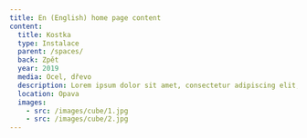 ```yaml
---
title: En (English) home page content
content:
  title: Kostka
  type: Instalace
  parent: /spaces/
  back: Zpět
  year: 2019
  media: Ocel, dřevo
  description: Lorem ipsum dolor sit amet, consectetur adipiscing elit, sed do eiusmod tempor incididunt ut labore et dolore magna aliqua. 
  location: Opava
  images:
    - src: /images/cube/1.jpg
    - src: /images/cube/2.jpg
---
```


